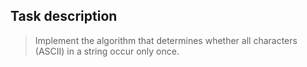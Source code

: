 ﻿## Task description ##

> Implement the algorithm that determines whether all characters (ASCII) in a string occur only once.

